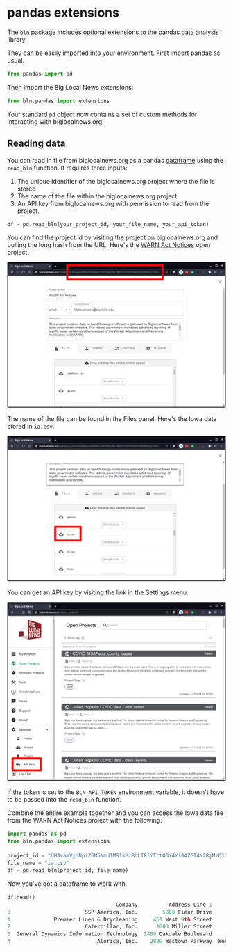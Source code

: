 # pandas extensions

The `bln` package includes optional extensions to the [pandas](https://pandas.pydata.org/) data analysis library.

They can be easily imported into your environment. First import pandas as usual.

```python
from pandas import pd
```

Then import the Big Local News extensions:

```python
from bln.pandas import extensions
```

Your standard `pd` object now contains a set of custom methods for interacting with biglocalnews.org.

## Reading data

You can read in file from biglocalnews.org as a pandas [dataframe](https://pandas.pydata.org/pandas-docs/stable/reference/api/pandas.DataFrame.html) using the `read_bln` function. It requires three inputs: 

1. The unique identifier of the biglocalnews.org project where the file is stored
2. The name of the file within the biglocalnews.org project
3. An API key from biglocalnews.org with permission to read from the project.

```python
df = pd.read_bln(your_project_id, your_file_name, your_api_token)
```

You can find the project id by visiting the project on biglocalnews.org and pulling the long hash from the URL. Here's the [WARN Act Notices](https://biglocalnews.org/#/project/UHJvamVjdDpiZGM5NmU1MS1kMzBhLTRlYTctODY4Yi04ZGI4N2RjMzQ1ODI=) open project.

![get project id](_static/get-project-id.png)

The name of the file can be found in the Files panel. Here's the Iowa data stored in `ia.csv`.

![get file name](_static/get-file-name.png)

You can get an API key by visiting the link in the Settings menu.

![get api token](_static/get-api-token.png)

If the token is set to the `BLN_API_TOKEN` environment variable, it doesn't have to be passed into the `read_bln` function.

Combine the entire example together and you can access the Iowa data file from the WARN Act Notices project with the following:

```python
import pandas as pd
from bln.pandas import extensions

project_id = "UHJvamVjdDpiZGM5NmU1MS1kMzBhLTRlYTctODY4Yi04ZGI4N2RjMzQ1ODI="
file_name = "ia.csv"
df = pd.read_bln(project_id, file_name)
```

Now you've got a dataframe to work with.

```python
df.head()
                                   Company          Address Line 1             City  ...
0                        SSP America, Inc.        5800 Fleur Drive       Des Moines  ...
1              Premier Linen & Drycleaning     461 West 9th Street          Dubuque  ...
2                        Caterpillar, Inc.      1003 Miller Street          Elkader  ...
3  General Dynamics Information Technology  2400 Oakdale Boulevard       Coralville  ...
4                            Alorica, Inc.    2829 Westown Parkway  West Des Moines  ...
```

